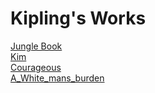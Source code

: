 # Kipling's Works
[Jungle Book](Jungle_Book)  
[Kim](Kim_Kipling)  
[Courageous](Courageous_Kipling)  
[A_White_mans_burden](A_White_mans_burden)  
